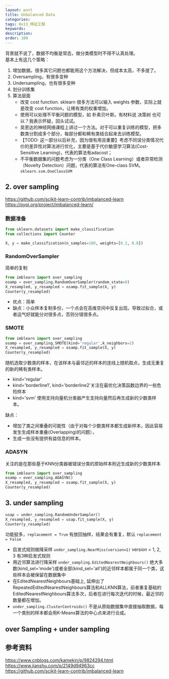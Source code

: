 ```yaml
---
layout: post
title: Unbalanced Data
categories:
tags: 0x13_特征工程
keywords:
description:
order: 100
---
```


背景就不说了，数据不均衡是常态，做分类模型时不得不认真处理。  
基本上有这几个策略：
1. 增加数据。很多其它问题也都能用这个方法解决，但成本太高，不多提了。
2. Oversampling，有很多变种
3. Undersampling，也有很多变种
4. 划分训练集
5. 算法层面
    - 改变 cost function. sklearn 很多方法可以输入 weights 参数，实际上就是改变 cost function，让稀有类的权重增加。
    - 使用可以处理不平衡问题的模型，如 朴素贝叶斯。有材料说 决策树 也可以？我表示怀疑，回头试试。
    - 吴恩达的神经网络课程上讲过一个方法。对于可以重复训练的模型，把多数类分割成多个部分，每部分都和稀有类结合起来去训练模型。
    - 【TODO: 这一部分以后补充，因为很有用且重要】考虑不同误分类情况代价的差异性对算法进行优化，主要是基于代价敏感学习算法(Cost-Sensitive Learning)，代表的算法有adacost；
    - 不平衡数据集的问题考虑为一分类（One Class Learning）或者异常检测（Novelty Detection）问题，代表的算法有One-class SVM。 `sklearn.svm.OneClassSVM`


## 2. over sampling
https://github.com/scikit-learn-contrib/imbalanced-learn  
https://pypi.org/project/imbalanced-learn/

### 数据准备
```python
from sklearn.datasets import make_classification
from collections import Counter

X, y = make_classification(n_samples=100, weights=[0.2, 0.8])
```

### RandomOverSampler
简单的复制
```python
from imblearn import over_sampling
osamp = over_sampling.RandomOverSampler(random_state=0)
X_resampled, y_resampled = osamp.fit_sample(X, y)
Counter(y_resampled)
```

- 优点：简单
- 缺点：小众样本复制多份，一个点会在高维空间中反复出现。导致过拟合，或者运气好就能分对很多点，否则分错很多点。

### SMOTE
```python
from imblearn import over_sampling
osamp = over_sampling.SMOTE(kind='regular',k_neighbors=2)
X_resampled, y_resampled = osamp.fit_sample(X, y)
Counter(y_resampled)
```
随机选取少数类的样本，在该样本与最邻近的样本的连线上随机取点，生成无重复的新的稀有类样本。

- kind='regular'
- kind='borderline1', kind='borderline2'关注在最优化决策函数边界的一些危险样本
- kind='svm' 使用支持向量机分类器产生支持向量然后再生成新的少数类样本。


缺点：
- 增加了类之间重叠的可能性（由于对每个少数类样本都生成新样本，因此容易发生生成样本重叠(Overlapping)的问题），
- 生成一些没有提供有益信息的样本。


### ADASYN

关注的是在那些基于KNN分类器被错误分类的原始样本附近生成新的少数类样本

```python
from imblearn import over_sampling
osamp = over_sampling.ADASYN()
X_resampled, y_resampled = osamp.fit_sample(X, y)
Counter(y_resampled)
```

## 3. under sampling

```python
usap = under_sampling.RandomUnderSampler()
X_resampled, y_resampled = usap.fit_sample(X, y)
Counter(y_resampled)
```
功能挺多，`replacement = True` 有放回抽样，结果会有重复，默认 `replacement = False`

- 启发式规则做降采样  `under_sampling.NearMiss(version=1)` version = 1, 2, 3 有3种启发式规则
- 用近邻算法进行降采样 `under_sampling.EditedNearestNeighbours()` 绝大多数(kind_sel='mode')或者全部(kind_sel='all')的近邻样本都属于同一个类，这些样本会被保留在数据集中
- 在EditedNearestNeighbours基础上, 延伸出了RepeatedEditedNearestNeighbours算法和ALLKNN算法，前者重复基础的EditedNearestNeighbours算法多次，后者在进行每次迭代的时候，最近邻的数量都在增加。
- `under_sampling.ClusterCentroids()` 不是从原始数据集中直接抽取数据，每一个类别的样本都会用K-Means算法的中心点来进行合成。

## over Sampling + under sampling



## 参考资料
https://www.cnblogs.com/kamekin/p/9824294.html
https://www.jianshu.com/p/2149d94963cc  
https://github.com/scikit-learn-contrib/imbalanced-learn
